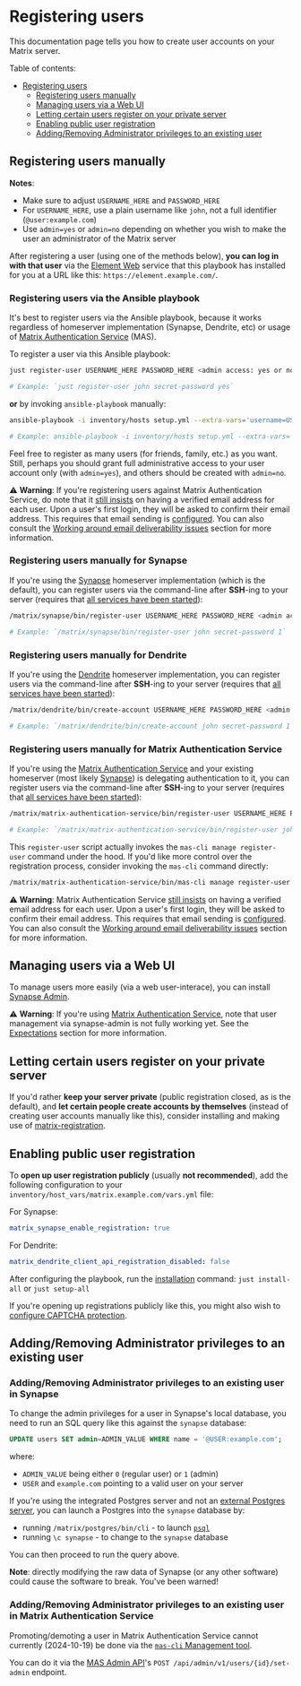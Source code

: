 # Registering users

This documentation page tells you how to create user accounts on your Matrix server.

Table of contents:

- [Registering users](#registering-users)
	- [Registering users manually](#registering-users-manually)
	- [Managing users via a Web UI](#managing-users-via-a-web-ui)
	- [Letting certain users register on your private server](#letting-certain-users-register-on-your-private-server)
	- [Enabling public user registration](#enabling-public-user-registration)
	- [Adding/Removing Administrator privileges to an existing user](#addingremoving-administrator-privileges-to-an-existing-user)


## Registering users manually

**Notes**:
- Make sure to adjust `USERNAME_HERE` and `PASSWORD_HERE`
- For `USERNAME_HERE`, use a plain username like `john`, not a full identifier (`@user:example.com`)
- Use `admin=yes` or `admin=no` depending on whether you wish to make the user an administrator of the Matrix server

After registering a user (using one of the methods below), **you can log in with that user** via the [Element Web](configuring-playbook-client-element-web.md) service that this playbook has installed for you at a URL like this: `https://element.example.com/`.

### Registering users via the Ansible playbook

It's best to register users via the Ansible playbook, because it works regardless of homeserver implementation (Synapse, Dendrite, etc) or usage of [Matrix Authentication Service](configuring-playbook-matrix-authentication-service.md) (MAS).

To register a user via this Ansible playbook:

```sh
just register-user USERNAME_HERE PASSWORD_HERE <admin access: yes or no>

# Example: `just register-user john secret-password yes`
```

**or** by invoking `ansible-playbook` manually:

```sh
ansible-playbook -i inventory/hosts setup.yml --extra-vars='username=USERNAME_HERE password=PASSWORD_HERE admin=<yes|no>' --tags=register-user

# Example: ansible-playbook -i inventory/hosts setup.yml --extra-vars='username=john password=secret-password admin=yes' --tags=register-user
```

Feel free to register as many users (for friends, family, etc.) as you want. Still, perhaps you should grant full administrative access to your user account only (with `admin=yes`), and others should be created with `admin=no`.

⚠️ **Warning**: If you're registering users against Matrix Authentication Service, do note that it [still insists](https://github.com/element-hq/matrix-authentication-service/issues/1505) on having a verified email address for each user. Upon a user's first login, they will be asked to confirm their email address. This requires that email sending is [configured](./configuring-playbook-email.md). You can also consult the [Working around email deliverability issues](./configuring-playbook-matrix-authentication-service.md#working-around-email-deliverability-issues) section for more information.

### Registering users manually for Synapse

If you're using the [Synapse](configuring-playbook-synapse.md) homeserver implementation (which is the default), you can register users via the command-line after **SSH**-ing to your server (requires that [all services have been started](installing.md#install-matrix-server-and-services)):

```sh
/matrix/synapse/bin/register-user USERNAME_HERE PASSWORD_HERE <admin access: 0 or 1>

# Example: `/matrix/synapse/bin/register-user john secret-password 1`
```

### Registering users manually for Dendrite

If you're using the [Dendrite](./configuring-playbook-dendrite.md) homeserver implementation, you can register users via the command-line after **SSH**-ing to your server (requires that [all services have been started](installing.md#install-matrix-server-and-services)):

```sh
/matrix/dendrite/bin/create-account USERNAME_HERE PASSWORD_HERE <admin access: 0 or 1>

# Example: `/matrix/dendrite/bin/create-account john secret-password 1`
```

### Registering users manually for Matrix Authentication Service

If you're using the [Matrix Authentication Service](./configuring-playbook-matrix-authentication-service.md) and your existing homeserver (most likely [Synapse](./configuring-playbook-synapse.md)) is delegating authentication to it, you can register users via the command-line after **SSH**-ing to your server (requires that [all services have been started](installing.md#install-matrix-server-and-services)):

```sh
/matrix/matrix-authentication-service/bin/register-user USERNAME_HERE PASSWORD_HERE <admin access: 0 or 1>

# Example: `/matrix/matrix-authentication-service/bin/register-user john secret-password 1`
```

This `register-user` script actually invokes the `mas-cli manage register-user` command under the hood. If you'd like more control over the registration process, consider invoking the `mas-cli` command directly:

```sh
/matrix/matrix-authentication-service/bin/mas-cli manage register-user --help
```

⚠️ **Warning**: Matrix Authentication Service [still insists](https://github.com/element-hq/matrix-authentication-service/issues/1505) on having a verified email address for each user. Upon a user's first login, they will be asked to confirm their email address. This requires that email sending is [configured](./configuring-playbook-email.md). You can also consult the [Working around email deliverability issues](./configuring-playbook-matrix-authentication-service.md#working-around-email-deliverability-issues) section for more information.


## Managing users via a Web UI

To manage users more easily (via a web user-interace), you can install [Synapse Admin](configuring-playbook-synapse-admin.md).

⚠️ **Warning**: If you're using [Matrix Authentication Service](configuring-playbook-matrix-authentication-service.md), note that user management via synapse-admin is not fully working yet. See the [Expectations](configuring-playbook-matrix-authentication-service.md#expectations) section for more information.


## Letting certain users register on your private server

If you'd rather **keep your server private** (public registration closed, as is the default), and **let certain people create accounts by themselves** (instead of creating user accounts manually like this), consider installing and making use of [matrix-registration](configuring-playbook-matrix-registration.md).


## Enabling public user registration

To **open up user registration publicly** (usually **not recommended**), add the following configuration to your `inventory/host_vars/matrix.example.com/vars.yml` file:

For Synapse:

```yaml
matrix_synapse_enable_registration: true
```

For Dendrite:

```yaml
matrix_dendrite_client_api_registration_disabled: false
```

After configuring the playbook, run the [installation](installing.md) command: `just install-all` or `just setup-all`

If you're opening up registrations publicly like this, you might also wish to [configure CAPTCHA protection](configuring-captcha.md).


## Adding/Removing Administrator privileges to an existing user

### Adding/Removing Administrator privileges to an existing user in Synapse

To change the admin privileges for a user in Synapse's local database, you need to run an SQL query like this against the `synapse` database:

```sql
UPDATE users SET admin=ADMIN_VALUE WHERE name = '@USER:example.com';
```

where:

- `ADMIN_VALUE` being either `0` (regular user) or `1` (admin)
- `USER` and `example.com` pointing to a valid user on your server

If you're using the integrated Postgres server and not an [external Postgres server](configuring-playbook-external-postgres.md), you can launch a Postgres into the `synapse` database by:

- running `/matrix/postgres/bin/cli` - to launch [`psql`](https://www.postgresql.org/docs/current/app-psql.html)
- running `\c synapse` - to change to the `synapse` database

You can then proceed to run the query above.

**Note**: directly modifying the raw data of Synapse (or any other software) could cause the software to break. You've been warned!

### Adding/Removing Administrator privileges to an existing user in Matrix Authentication Service

Promoting/demoting a user in Matrix Authentication Service cannot currently (2024-10-19) be done via the [`mas-cli` Management tool](./configuring-playbook-matrix-authentication-service.md#management).

You can do it via the [MAS Admin API](https://element-hq.github.io/matrix-authentication-service/api/index.html)'s `POST /api/admin/v1/users/{id}/set-admin` endpoint.
